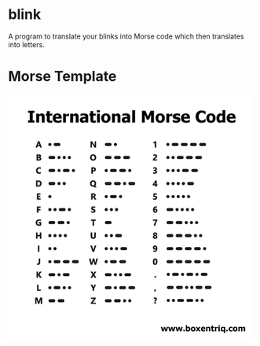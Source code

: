 # blink
A program to translate your blinks into Morse code which then translates into letters. 

# Morse Template
![](morse-code.png)